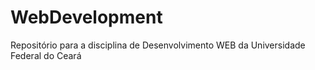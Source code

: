 # WebDevelopment
Repositório para a disciplina de Desenvolvimento WEB da Universidade Federal do Ceará
